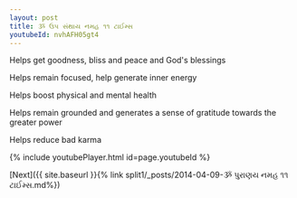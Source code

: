 ```yaml
---
layout: post
title: ૐ ઉપ સંથાય નમહ ૧૧ ટાઈમ્સ
youtubeId: nvhAFH05gt4
---
```

 
 
Helps get goodness, bliss and peace and God's blessings
 
Helps remain focused, help generate inner energy 
 
Helps boost physical and mental health 
 
Helps remain grounded and generates a sense of gratitude towards the greater power 
 
Helps reduce bad karma
 
 
 
 


{% include youtubePlayer.html id=page.youtubeId %}
 
[Next]({{ site.baseurl }}{% link  split1/_posts/2014-04-09-ૐ પુરાણય નમહ ૧૧ ટાઈમ્સ.md%})
 
